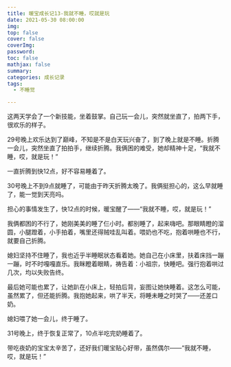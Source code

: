 ```yaml
---
title: 暖宝成长记13-我就不睡，哎就是玩
date: 2021-05-30 08:00:00
img: 
top: false
cover: false
coverImg: 
password: 
toc: false
mathjax: false
summary: 
categories: 成长记录
tags:
  - 不睡觉

---
```


这两天学会了一个新技能，坐着鼓掌。自己玩一会儿，突然就坐直了，拍两下手，很欢乐的样子。

29号晚上欢乐达到了巅峰，不知是不是白天玩兴奋了，到了晚上就是不睡。折腾一会儿，突然坐直了拍拍手，继续折腾。我俩困的难受，她却精神十足，“我就不睡，哎，就是玩！”

一直折腾到快12点，好不容易睡着了。

30号晚上不到9点就睡了，可能由于昨天折腾太晚了。我俩挺担心的，这么早就睡了，能一觉到天亮吗。

担心的事情发生了，快12点的时候，暖宝醒了——“我就不睡，哎，就是玩！”

我俩都困的不行了，她刚美美的睡了仨小时。都别睡了，起来嗨吧。那眼睛瞪的溜圆，小腿蹬着，小手拍着，嘴里还得贼哇乱叫着。喂奶也不吃，抱着哄睡也不行，就要自己折腾。

媳妇坚持不住睡了，我也近乎半睡眠状态看着她。她自己在小床里，扶着床挡一蹦一蹦，时不时嘎嘎直乐。我眯瞪着眼睛，祷告着：小祖宗，快睡吧。强行抱着哄过几次，均以失败告终。

最后她可能也累了，让她趴在小床上，轻拍后背，妄图让她快睡着。这怎么可能，虽然累了，但还能折腾。我抱她起来，哄了半天，将睡未睡之时哭了——还差口奶。

媳妇喂了她一会儿，终于睡了。

31号晚上，终于恢复正常了，10点半吃完奶睡着了。

带吃夜奶的宝宝太辛苦了，还好我们暖宝贴心好带，虽然偶尔——“我就不睡，哎，就是玩！”